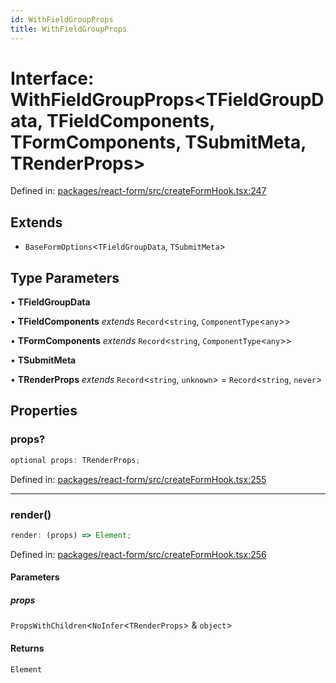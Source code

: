 ```yaml
---
id: WithFieldGroupProps
title: WithFieldGroupProps
---
```


<!-- DO NOT EDIT: this page is autogenerated from the type comments -->

# Interface: WithFieldGroupProps\<TFieldGroupData, TFieldComponents, TFormComponents, TSubmitMeta, TRenderProps\>

Defined in: [packages/react-form/src/createFormHook.tsx:247](https://github.com/TanStack/form/blob/main/packages/solid-form/src/createFormHook.tsx#L247)

## Extends

- `BaseFormOptions`\<`TFieldGroupData`, `TSubmitMeta`\>

## Type Parameters

• **TFieldGroupData**

• **TFieldComponents** *extends* `Record`\<`string`, `ComponentType`\<`any`\>\>

• **TFormComponents** *extends* `Record`\<`string`, `ComponentType`\<`any`\>\>

• **TSubmitMeta**

• **TRenderProps** *extends* `Record`\<`string`, `unknown`\> = `Record`\<`string`, `never`\>

## Properties

### props?

```ts
optional props: TRenderProps;
```

Defined in: [packages/react-form/src/createFormHook.tsx:255](https://github.com/TanStack/form/blob/main/packages/react-form/src/createFormHook.tsx#L255)

***

### render()

```ts
render: (props) => Element;
```

Defined in: [packages/react-form/src/createFormHook.tsx:256](https://github.com/TanStack/form/blob/main/packages/react-form/src/createFormHook.tsx#L256)

#### Parameters

##### props

`PropsWithChildren`\<`NoInfer`\<`TRenderProps`\> & `object`\>

#### Returns

`Element`
